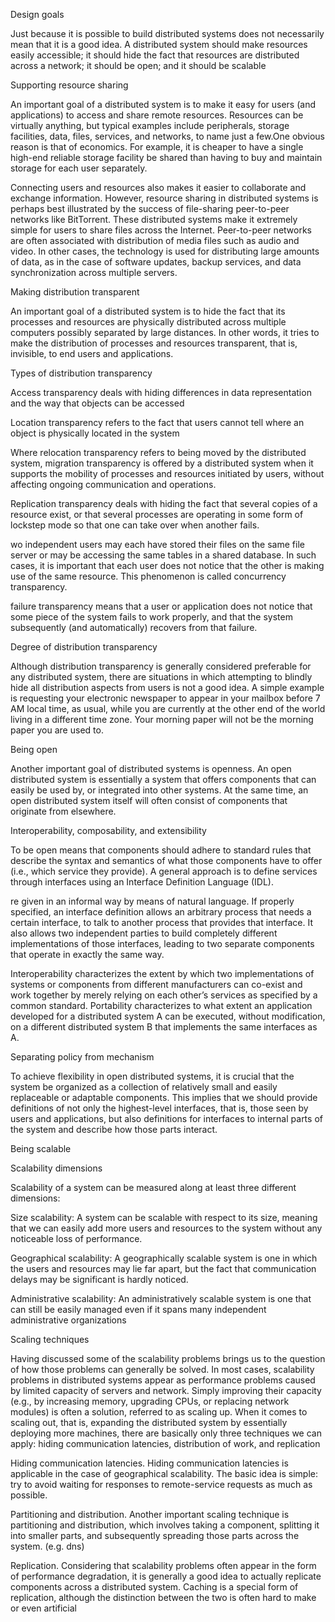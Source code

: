 Design goals

Just because it is possible to build distributed systems does not necessarily
mean that it is a good idea. A
distributed system should make resources easily accessible; it should hide the
fact that resources are distributed across a network; it should be open; and it
should be scalable



Supporting resource sharing

An important goal of a distributed system is to make it easy for users (and
applications) to access and share remote resources. Resources can be virtually
anything, but typical examples include peripherals, storage facilities, data,
files, services, and networks, to name just a few.One obvious reason is that of economics. For
example, it is cheaper to have a single high-end reliable storage facility be
shared than having to buy and maintain storage for each user separately.

Connecting users and resources also makes it easier to collaborate and
exchange information. However, resource sharing in distributed systems is perhaps best illustrated
by the success of file-sharing peer-to-peer networks like BitTorrent. These
distributed systems make it extremely simple for users to share files across
the Internet. Peer-to-peer networks are often associated with distribution of
media files such as audio and video. In other cases, the technology is used for
distributing large amounts of data, as in the case of software updates, backup
services, and data synchronization across multiple servers.




Making distribution transparent

An important goal of a distributed system is to hide the fact that its processes
and resources are physically distributed across multiple computers possibly
separated by large distances. In other words, it tries to make the distribution
of processes and resources transparent, that is, invisible, to end users and
applications.



Types of distribution transparency


Access transparency deals with hiding differences in data representation
and the way that objects can be accessed

Location transparency refers to the fact that users cannot
tell where an object is physically located in the system

Where relocation transparency refers to being moved by the distributed
system, migration transparency is offered by a distributed system when it
supports the mobility of processes and resources initiated by users, without affecting ongoing communication and operations.

Replication transparency deals with hiding the fact that several copies of a
resource exist, or that several processes are operating in some form of lockstep
mode so that one can take over when another fails.

wo independent users may each have stored their files on the same file server
or may be accessing the same tables in a shared database. In such cases, it
is important that each user does not notice that the other is making use of
the same resource. This phenomenon is called concurrency transparency.

failure transparency means that a user or application does not
notice that some piece of the system fails to work properly, and that the system
subsequently (and automatically) recovers from that failure.


Degree of distribution transparency

Although distribution transparency is generally considered preferable for any
distributed system, there are situations in which attempting to blindly hide
all distribution aspects from users is not a good idea. A simple example is
requesting your electronic newspaper to appear in your mailbox before 7 AM
local time, as usual, while you are currently at the other end of the world
living in a different time zone. Your morning paper will not be the morning
paper you are used to.




Being open

Another important goal of distributed systems is openness. An open distributed system is essentially a system that offers components that can easily
be used by, or integrated into other systems. At the same time, an open
distributed system itself will often consist of components that originate from
elsewhere.



Interoperability, composability, and extensibility


To be open means that components should adhere to standard rules that
describe the syntax and semantics of what those components have to offer (i.e.,
which service they provide). A general approach is to define services through
interfaces using an Interface Definition Language (IDL).

re given in an informal way by means of natural language.
If properly specified, an interface definition allows an arbitrary process
that needs a certain interface, to talk to another process that provides that
interface. It also allows two independent parties to build completely different
implementations of those interfaces, leading to two separate components that
operate in exactly the same way.

Interoperability characterizes
the extent by which two implementations of systems or components from
different manufacturers can co-exist and work together by merely relying
on each other’s services as specified by a common standard. Portability
characterizes to what extent an application developed for a distributed system
A can be executed, without modification, on a different distributed system B
that implements the same interfaces as A.




Separating policy from mechanism

To achieve flexibility in open distributed systems, it is crucial that the system
be organized as a collection of relatively small and easily replaceable or
adaptable components. This implies that we should provide definitions of not
only the highest-level interfaces, that is, those seen by users and applications,
but also definitions for interfaces to internal parts of the system and describe
how those parts interact.



Being scalable

Scalability dimensions

Scalability of a system can be measured along at least three different dimensions:

Size scalability: A system can be scalable with respect to its size, meaning
that we can easily add more users and resources to the system without
any noticeable loss of performance.

Geographical scalability: A geographically scalable system is one in which
the users and resources may lie far apart, but the fact that communication
delays may be significant is hardly noticed.

Administrative scalability: An administratively scalable system is one that
can still be easily managed even if it spans many independent administrative organizations

Scaling techniques

Having discussed some of the scalability problems brings us to the question
of how those problems can generally be solved. In most cases, scalability
problems in distributed systems appear as performance problems caused by
limited capacity of servers and network. Simply improving their capacity (e.g.,
by increasing memory, upgrading CPUs, or replacing network modules) is
often a solution, referred to as scaling up. When it comes to scaling out, that
is, expanding the distributed system by essentially deploying more machines,
there are basically only three techniques we can apply: hiding communication
latencies, distribution of work, and replication

Hiding communication latencies. Hiding communication latencies is applicable in the case of geographical scalability. The basic idea is simple: try to
avoid waiting for responses to remote-service requests as much as possible.

Partitioning and distribution. Another important scaling technique is partitioning and distribution, which involves taking a component, splitting it
into smaller parts, and subsequently spreading those parts across the system. (e.g. dns)

Replication. Considering that scalability problems often appear in the form
of performance degradation, it is generally a good idea to actually replicate components across a distributed system. Caching is a special form of replication, although the distinction between
the two is often hard to make or even artificial



